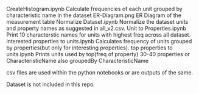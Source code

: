 CreateHistogram.ipynb
 Calculate frequencies of each unit grouped by characteristic name in the dataset
ER-Diagram.png
 ER Diagram of the measurement table
Normalize Dataset.ipynb
 Normalize the dataset units and property names as suggested in all_v2.csv.
Unit to Properties.ipynb
 Print 10 characterstic names for units with highest freq across all dataset.
interested properties to units.ipynb
 Calculates frequency of units grouped by properties(but only for interesting properties).
top properties to units.ipynb
 Prints units used by top(freq of property) 30-40 properties or CharacteristicName also groupedBy CharacteristicName

csv files are used within the python notebooks or are outputs of the same.

Dataset is not included in this repo.


